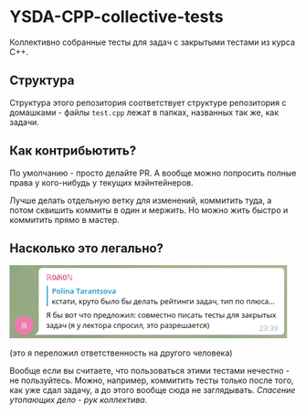 # YSDA-CPP-collective-tests

Коллективно собранные тесты для задач с закрытыми тестами из курса C++.

## Структура

Структура этого репозитория соответствует структуре репозитория с домашками - файлы `test.cpp` лежат в папках, названных так же, как задачи.

## Как контрибьютить?

По умолчанию - просто делайте PR. А вообще можно попросить полные права у кого-нибудь у текущих мэйнтейнеров.

Лучше делать отдельную ветку для изменений, коммитить туда, а потом сквишить коммиты в один и мержить. Но можно жить быстро и коммитить прямо в мастер.

## Насколько это легально?

![Legal Notice](./LEGAL.png)

(это я переложил ответственность на другого человека)

Вообще если вы считаете, что пользоваться этими тестами нечестно - не пользуйтесь. Можно, например, коммитить тесты только после того, как уже сдал задачу, а до этого вообще сюда не заглядывать. *Спасение утопающих дело - рук коллектива.*
